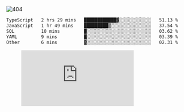 ![404](https://user-images.githubusercontent.com/378023/89412096-6f759d80-d761-11ea-8c57-84b30ef3f2b1.png)

<!--START_SECTION:waka-->

```txt
TypeScript   2 hrs 29 mins   ████████████▓░░░░░░░░░░░░   51.13 %
JavaScript   1 hr 49 mins    █████████▒░░░░░░░░░░░░░░░   37.54 %
SQL          10 mins         █░░░░░░░░░░░░░░░░░░░░░░░░   03.62 %
YAML         9 mins          █░░░░░░░░░░░░░░░░░░░░░░░░   03.39 %
Other        6 mins          ▓░░░░░░░░░░░░░░░░░░░░░░░░   02.31 %
```

<!--END_SECTION:waka-->
<figure><embed src="https://wakatime.com/share/@018b853e-267a-435d-a858-33e2b098b9d7/f3c3aa68-553a-4373-a9f9-2d456f62f780.svg"></embed></figure>

